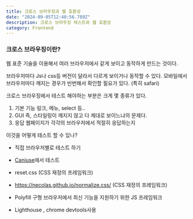 ```yaml
---
title: 크로스 브라우징과 웹 호환성
date: "2024-09-05T12:40:56.789Z"
description: 크로스 브라우징 테스트와 웹 호환성
category: Frontend
---
```


### 크로스 브라우징이란?

웹 표준 기술을 이용해서 여러 브라우저에서 같게 보이고 동작하게 만드는 것이다.

브라우저마다 Js나 css등 버전이 달라서 다르게 보이거나 동작할 수 있다.
모바일에서 브라우저마다 깨지는 경우가 빈번해서 확인할 필요가 있다. (특히 safari)

크로스 브라우징에서 테스트 해야하는 부분은 크게 몇 종류가 있다.

1. 기본 기능
   링크, 메뉴, select 등..
2. GUI
   즉, 스타일링이 깨지지 않고 다 제대로 보이느냐의 문제다.
3. 응답
   웹페이지가 각각의 브라우저에서 적절히 응답하는지

이것을 어떻게 테스트 할 수 있나?

- 직접 브라우저별로 테스트 하기
- [Caniuse](https://caniuse.com/?search=date)에서 테스트

- reset.css (CSS 재정의 프레임워크)
- https://necolas.github.io/normalize.css/ (CSS 재정의 프레임워크)
- Polyfill 구형 브라우저에서 최신 기능을 지원하기 위한 JS 프레임워크

- Lighthouse , chrome devtools사용

